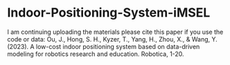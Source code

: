 # Indoor-Positioning-System-iMSEL
I am continuing uploading the materials
please cite this paper if you use the code or data:
Ou, J., Hong, S. H., Kyzer, T., Yang, H., Zhou, X., & Wang, Y. (2023). A low-cost indoor positioning system based on data-driven modeling for robotics research and education. Robotica, 1-20.
